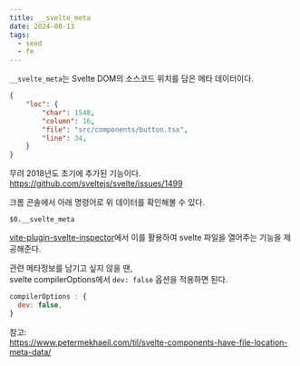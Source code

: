 ```yaml
---
title: __svelte_meta
date: 2024-08-13
tags:
  - seed
  - fe
---
```


`__svelte_meta`는 Svelte DOM의 소스코드 위치를 담은 메타 데이터이다.

```json
{
	"loc": {
		"char": 1548,
		"column": 16,
        "file": "src/components/button.tsx",
        "line": 34,
	}
}
```

무려 2018년도 초기에 추가된 기능이다.   
https://github.com/sveltejs/svelte/issues/1499

크롬 콘솔에서 아래 명령어로 위 데이터를 확인해볼 수 있다.

```shell
$0.__svelte_meta
```

[vite-plugin-svelte-inspector](https://github.com/sveltejs/vite-plugin-svelte/tree/main/packages/vite-plugin-svelte-inspector)에서 이를 활용하여 svelte 파일을 열어주는 기능을 제공해준다.

관련 메타정보를 남기고 싶지 않을 땐,   
svelte compilerOptions에서 `dev: false` 옵션을 적용하면 된다.

```js
compilerOptions : {
  dev: false,
}
```

참고:   
https://www.petermekhaeil.com/til/svelte-components-have-file-location-meta-data/
